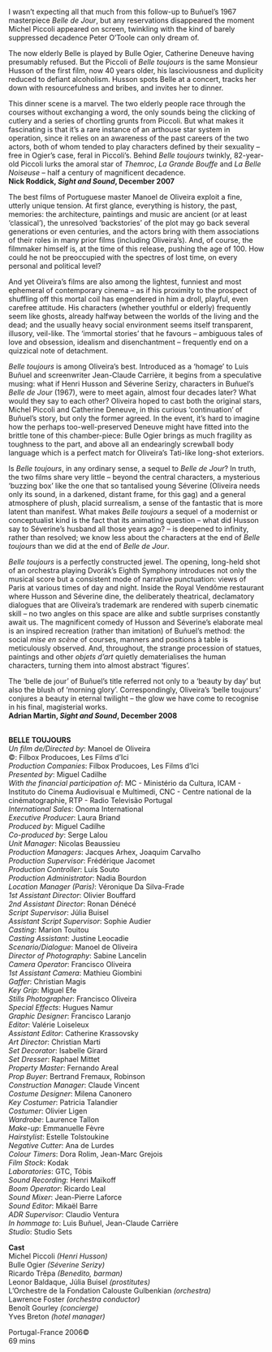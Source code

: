 
I wasn’t expecting all that much from this follow-up to Buñuel’s 1967 masterpiece _Belle de Jour_, but any reservations disappeared the moment Michel Piccoli appeared on screen, twinkling with the kind of barely suppressed decadence Peter O’Toole can only dream of.

The now elderly Belle is played by Bulle Ogier, Catherine Deneuve having presumably refused. But the Piccoli of _Belle toujours_ is the same Monsieur Husson of the first film, now 40 years older, his lasciviousness and duplicity reduced to defiant alcoholism. Husson spots Belle at a concert, tracks her down with resourcefulness and bribes, and invites her to dinner.

This dinner scene is a marvel. The two elderly people race through the courses without exchanging a word, the only sounds being the clicking of cutlery and a series of chortling grunts from Piccoli. But what makes it fascinating is that it’s a rare instance of an arthouse star system in operation, since it relies on an awareness of the past careers of the two actors, both of whom tended to play characters defined by their sexuality – free in Ogier’s case, feral in Piccoli’s. Behind _Belle toujours_ twinkly, 82-year-old Piccoli lurks the amoral star of _Themroc_, _La Grande Bouffe_ and _La Belle Noiseuse_ – half a century of magnificent decadence.  
**Nick Roddick, _Sight and Sound_, December 2007**

The best films of Portuguese master Manoel de Oliveira exploit a fine, utterly unique tension. At first glance, everything is history, the past, memories: the architecture, paintings and music are ancient (or at least ‘classical’), the unresolved ‘backstories’ of the plot may go back several generations or even centuries, and the actors bring with them associations of their roles in many prior films (including Oliveira’s). And, of course, the filmmaker himself is, at the time of this release, pushing the age of 100. How could he not be preoccupied with the spectres of lost time, on every personal and political level?

And yet Oliveira’s films are also among the lightest, funniest and most ephemeral of contemporary cinema – as if his proximity to the prospect of shuffling off this mortal coil has engendered in him a droll, playful, even carefree attitude. His characters (whether youthful or elderly) frequently seem like ghosts, already halfway between the worlds of the living and the dead; and the usually heavy social environment seems itself transparent, illusory, veil-like.  The ‘immortal stories’ that he favours – ambiguous tales of love and obsession, idealism and disenchantment – frequently end on a quizzical note of detachment.

_Belle toujours_ is among Oliveira’s best. Introduced as a ‘homage’ to Luis Buñuel and screenwriter Jean-Claude Carrière, it begins from a speculative musing: what if Henri Husson and Séverine Serizy, characters in Buñuel’s _Belle de Jour_ (1967), were to meet again, almost four decades later? What would they say to each other? Oliveira hoped to cast both the original stars, Michel Piccoli and Catherine Deneuve, in this curious ‘continuation’ of Buñuel’s story, but only the former agreed. In the event, it’s hard to imagine how the perhaps too-well-preserved Deneuve might have fitted into the brittle tone of this chamber-piece: Bulle Ogier brings as much fragility as toughness to the part, and above all an endearingly screwball body language which is a perfect match for Oliveira’s Tati-like long-shot exteriors.

Is _Belle toujours_, in any ordinary sense, a sequel to _Belle de Jour_? In truth, the two films share very little – beyond the central characters, a mysterious ‘buzzing box’ like the one that so tantalised young Séverine (Oliveira needs only its sound, in a darkened, distant frame, for this gag) and a general atmosphere of plush, placid surrealism, a sense of the fantastic that is more latent than manifest. What makes _Belle toujours_ a sequel of a modernist or conceptualist kind is the fact that its animating question – what did Husson say to Séverine’s husband all those years ago? – is deepened to infinity, rather than resolved; we know less about the characters at the end of _Belle toujours_ than we did at the end of _Belle de Jour_.

_Belle toujours_ is a perfectly constructed jewel. The opening, long-held shot of an orchestra playing Dvorák’s Eighth Symphony introduces not only the musical score but a consistent mode of narrative punctuation: views of Paris at various times of day and night. Inside the Royal Vendôme restaurant where Husson and Séverine dine, the deliberately theatrical, declamatory dialogues that are Oliveira’s trademark are rendered with superb cinematic skill – no two angles on this space are alike and subtle surprises constantly await us. The magnificent comedy of Husson and Séverine’s elaborate meal is an inspired recreation (rather than imitation) of Buñuel’s method: the social _mise en scène_ of courses, manners and positions à table is meticulously observed. And, throughout, the strange procession of statues, paintings and other _objets d’art_ quietly dematerialises the human characters, turning them into almost abstract ‘figures’.

The ‘belle de jour’ of Buñuel’s title referred not only to a ‘beauty by day’ but also the blush of ‘morning glory’. Correspondingly, Oliveira’s ‘belle toujours’ conjures a beauty in eternal twilight – the glow we have come to recognise in his final, magisterial works.  
**Adrian Martin, _Sight and Sound_, December 2008**
<br><br>

**BELLE TOUJOURS**  
_Un film de/Directed by_: Manoel de Oliveira  
©: Filbox Producoes, Les Films d’Ici  
_Production Companies_: Filbox Producoes,  Les Films d’Ici  
_Presented by_: Miguel Cadilhe  
_With the financial participation of_: MC - Ministério da Cultura, ICAM - Instituto do Cinema Audiovisual e Multimedi, CNC - Centre national de la cinématographie, RTP - Radio Televisão Portugal  
_International Sales_: Onoma International  
_Executive Producer_: Laura Briand  
_Produced by_: Miguel Cadilhe  
_Co-produced by_: Serge Lalou  
_Unit Manager_: Nicolas Beaussieu  
_Production Managers_: Jacques Arhex,  Joaquim Carvalho  
_Production Supervisor_: Frédérique Jacomet  
_Production Controller_: Luís Souto  
_Production Administrator_: Nadia Bourdon  
_Location Manager (Paris)_: Véronique Da Silva-Frade  
_1st Assistant Director_: Olivier Bouffard  
_2nd Assistant Director_: Ronan Dénécé  
_Script Supervisor_: Júlia Buisel  
_Assistant Script Supervisor_: Sophie Audier  
_Casting_: Marion Touitou  
_Casting Assistant_: Justine Leocadie  
_Scenario/Dialogue_: Manoel de Oliveira  
_Director of Photography_: Sabine Lancelin  
_Camera Operator_: Francisco Oliveira  
_1st Assistant Camera_: Mathieu Giombini  
_Gaffer_: Christian Magis  
_Key Grip_: Miguel Efe  
_Stills Photographer_: Francisco Oliveira  
_Special Effects_: Hugues Namur  
_Graphic Designer_: Francisco Laranjo  
_Editor_: Valérie Loiseleux  
_Assistant Editor_: Catherine Krassovsky  
_Art Director_: Christian Marti  
_Set Decorator_: Isabelle Girard  
_Set Dresser_: Raphael Mittet  
_Property Master_: Fernando Areal  
_Prop Buyer_: Bertrand Fremaux, Robinson  
_Construction Manager_: Claude Vincent  
_Costume Designer_: Milena Canonero  
_Key Costumer_: Patricia Talandier  
_Costumer_: Olivier Ligen  
_Wardrobe_: Laurence Tallon  
_Make-up_: Emmanuelle Fèvre  
_Hairstylist_: Estelle Tolstoukine  
_Negative Cutter_: Ana de Lurdes  
_Colour Timers_: Dora Rolim, Jean-Marc Grejois  
_Film Stock_: Kodak  
_Laboratories_: GTC, Tóbis  
_Sound Recording_: Henri Maïkoff  
_Boom Operator_: Ricardo Leal  
_Sound Mixer_: Jean-Pierre Laforce  
_Sound Editor_: Mikaël Barre  
_ADR Supervisor_: Claudio Ventura  
_In hommage to_: Luis Buñuel, Jean-Claude Carrière  
_Studio_: Studio Sets

**Cast**  
Michel Piccoli _(Henri Husson)_  
Bulle Ogier _(Séverine Serizy)_  
Ricardo Trêpa _(Benedito, barman)_  
Leonor Baldaque, Júlia Buisel _(prostitutes)_  
L’Orchestre de la Fondation Calouste Gulbenkian _(orchestra)_  
Lawrence Foster _(orchestra conductor)_  
Benoît Gourley _(concierge)_  
Yves Breton _(hotel manager)_

Portugal-France 2006©  
69 mins
<br><br>
<!--stackedit_data:
eyJoaXN0b3J5IjpbLTUwNTk5Mjc4OV19
-->